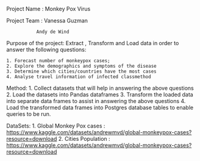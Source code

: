 

Project Name : Monkey Pox Virus


Project Team : Vanessa Guzman

               Andy de Wind

Purpose of the project: Extract , Transform and Load data in order to answer the following questions:

    1. Forecast number of monkeypox cases;
    2. Explore the demographics and symptoms of the disease
    3. Determine which cities/countries have the most cases 
    4. Analyse travel information of infected classmethod

Method:
      1. Collect datasets that will help in answering the above questions
      2. Load the datasets into Pandas dataframes
      3. Transform the loaded data into separate data frames to assist in answering the above questions
      4. Load the transformed data frames into Postgres database tables to enable queries to be run.

DataSets:
      1. Global Monkey Pox cases : https://www.kaggle.com/datasets/andrewmvd/global-monkeypox-cases?resource=download
      2. Cities Population : https://www.kaggle.com/datasets/andrewmvd/global-monkeypox-cases?resource=download
